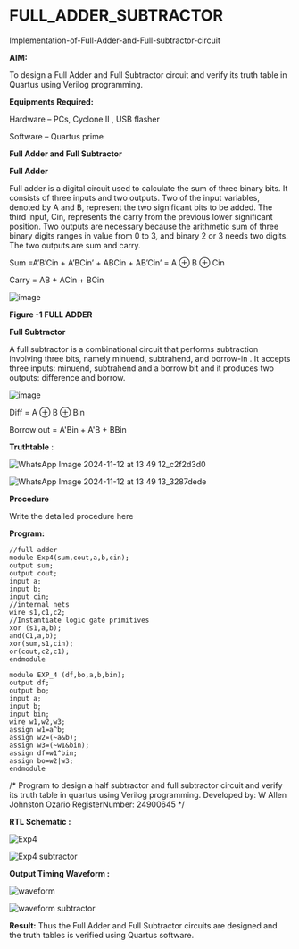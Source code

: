 # FULL_ADDER_SUBTRACTOR

Implementation-of-Full-Adder-and-Full-subtractor-circuit

**AIM:**

To design a Full Adder and Full Subtractor circuit and verify its truth table in Quartus using Verilog programming.

**Equipments Required:**

Hardware – PCs, Cyclone II , USB flasher

Software – Quartus prime

**Full Adder and Full Subtractor**

**Full Adder**

Full adder is a digital circuit used to calculate the sum of three binary bits. It consists of three inputs and two outputs. Two of the input variables, denoted by A and B, represent the two significant bits to be added. The third input, Cin, represents the carry from the previous lower significant position. Two outputs are necessary because the arithmetic sum of three binary digits ranges in value from 0 to 3, and binary 2 or 3 needs two digits. The two outputs are sum and carry.

Sum =A’B’Cin + A’BCin’ + ABCin + AB’Cin’ = A ⊕ B ⊕ Cin 

Carry = AB + ACin + BCin

![image](https://github.com/naavaneetha/FULL_ADDER_SUBTRACTOR/assets/154305477/0f30ba51-5ffb-4198-845f-18e054f675e7)

**Figure -1 FULL ADDER**

**Full Subtractor**

A full subtractor is a combinational circuit that performs subtraction involving three bits, namely minuend, subtrahend, and borrow-in . It accepts three inputs: minuend, subtrahend and a borrow bit and it produces two outputs: difference and borrow.

![image](https://github.com/naavaneetha/FULL_ADDER_SUBTRACTOR/assets/154305477/02b24f51-ab51-4304-9ad6-7b81ffc1ead5)

Diff = A ⊕ B ⊕ Bin 

Borrow out = A'Bin + A'B + BBin

**Truthtable** :

![WhatsApp Image 2024-11-12 at 13 49 12_c2f2d3d0](https://github.com/user-attachments/assets/15e43241-c655-4831-b0b6-0832a062b562)

![WhatsApp Image 2024-11-12 at 13 49 13_3287dede](https://github.com/user-attachments/assets/ca9d7422-fc09-4062-98e3-13dc6e3e2142)

**Procedure**

Write the detailed procedure here

**Program:**
~~~
//full adder
module Exp4(sum,cout,a,b,cin);
output sum;
output cout;
input a;
input b;
input cin;
//internal nets
wire s1,c1,c2;
//Instantiate logic gate primitives
xor (s1,a,b);
and(C1,a,b);
xor(sum,s1,cin);
or(cout,c2,c1);
endmodule
~~~

~~~
module EXP_4 (df,bo,a,b,bin);
output df;
output bo;
input a;
input b;
input bin;
wire w1,w2,w3;
assign w1=a^b;
assign w2=(~a&b);
assign w3=(~w1&bin);
assign df=w1^bin;
assign bo=w2|w3;
endmodule
~~~


/* Program to design a half subtractor and full subtractor circuit and verify its truth table in quartus using Verilog programming. 
Developed by: W Allen Johnston Ozario
RegisterNumber: 24900645
*/

**RTL Schematic :**

![Exp4](https://github.com/user-attachments/assets/44f58eb0-0898-47b6-b28f-9934229309ef)

![Exp4 subtractor](https://github.com/user-attachments/assets/042a54a6-14c6-40e6-8e18-67730860d37e)

**Output Timing Waveform :**

![waveform](https://github.com/user-attachments/assets/2854343a-3833-4635-81d4-a2047d2ae091)

![waveform subtractor](https://github.com/user-attachments/assets/fea10aa6-fd3e-4e62-bbf1-7a5c6b21d99f)

**Result:**
Thus the Full Adder and Full Subtractor circuits are designed and the truth tables is verified using Quartus software.



